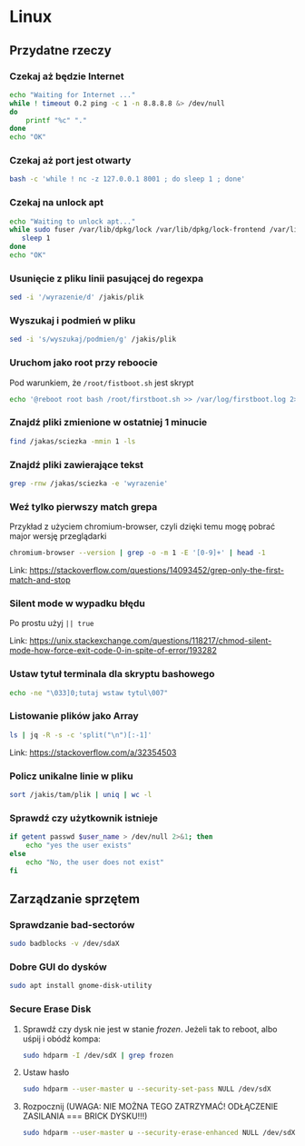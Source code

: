 # Linux

## Przydatne rzeczy

### Czekaj aż będzie Internet

```bash
echo "Waiting for Internet ..."
while ! timeout 0.2 ping -c 1 -n 8.8.8.8 &> /dev/null
do
    printf "%c" "."
done
echo "OK"
```

### Czekaj aż port jest otwarty

```sh
bash -c 'while ! nc -z 127.0.0.1 8001 ; do sleep 1 ; done'
```

### Czekaj na unlock apt

```bash
echo "Waiting to unlock apt..."
while sudo fuser /var/lib/dpkg/lock /var/lib/dpkg/lock-frontend /var/lib/apt/lists/lock /var/cache/apt/archives/lock >/dev/null 2>&1; do
   sleep 1
done
echo "OK"
```

### Usunięcie z pliku linii pasującej do regexpa

```sh
sed -i '/wyrazenie/d' /jakis/plik
```

### Wyszukaj i podmień w pliku

```sh
sed -i 's/wyszukaj/podmien/g' /jakis/plik
```

### Uruchom jako root przy reboocie

Pod warunkiem, że `/root/fistboot.sh` jest skrypt

```sh
echo '@reboot root bash /root/firstboot.sh >> /var/log/firstboot.log 2>&1' >> /etc/crontab;
```

### Znajdź pliki zmienione w ostatniej 1 minucie

```sh
find /jakas/sciezka -mmin 1 -ls
```

### Znajdź pliki zawierające tekst

```sh
grep -rnw /jakas/sciezka -e 'wyrazenie'
```

### Weź tylko pierwszy match grepa

Przykład z użyciem chromium-browser, czyli dzięki temu mogę pobrać major wersję przeglądarki

```sh
chromium-browser --version | grep -o -m 1 -E '[0-9]+' | head -1
```

Link: https://stackoverflow.com/questions/14093452/grep-only-the-first-match-and-stop

### Silent mode w wypadku błędu

Po prostu użyj `|| true`

Link: https://unix.stackexchange.com/questions/118217/chmod-silent-mode-how-force-exit-code-0-in-spite-of-error/193282

### Ustaw tytuł terminala dla skryptu bashowego

```bash
echo -ne "\033]0;tutaj wstaw tytul\007"
```

### Listowanie plików jako Array

```bash
ls | jq -R -s -c 'split("\n")[:-1]'
```

Link: https://stackoverflow.com/a/32354503

### Policz unikalne linie w pliku

```bash
sort /jakis/tam/plik | uniq | wc -l
```

### Sprawdź czy użytkownik istnieje

```bash
if getent passwd $user_name > /dev/null 2>&1; then
    echo "yes the user exists"
else
    echo "No, the user does not exist"
fi

```

## Zarządzanie sprzętem

### Sprawdzanie bad-sectorów

```sh
sudo badblocks -v /dev/sdaX
```

### Dobre GUI do dysków

```sh
sudo apt install gnome-disk-utility
```

### Secure Erase Disk

1. Sprawdź czy dysk nie jest w stanie _frozen_. Jeżeli tak to reboot, albo uśpij i obódź kompa:

    ```sh
    sudo hdparm -I /dev/sdX | grep frozen
    ```

1. Ustaw hasło

    ```sh
    sudo hdparm --user-master u --security-set-pass NULL /dev/sdX
    ```

1. Rozpocznij (UWAGA: NIE MOŻNA TEGO ZATRZYMAĆ! ODŁĄCZENIE ZASILANIA === BRICK DYSKU!!!)

    ```sh
    sudo hdparm --user-master u --security-erase-enhanced NULL /dev/sdX
    ```
